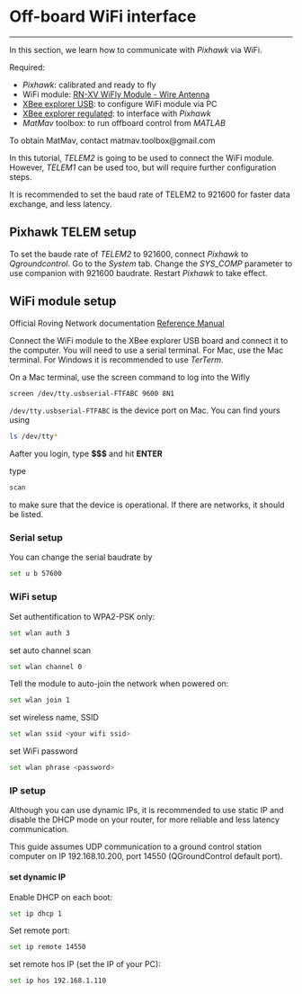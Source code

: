 # Off-board WiFi interface



---
In this section, we learn how to communicate with *Pixhawk* via WiFi.

Required:
* *Pixhawk*: calibrated and ready to fly
* WiFi module: [RN-XV WiFly Module - Wire Antenna](https://www.sparkfun.com/products/10822)
* [XBee explorer USB](https://www.sparkfun.com/products/11812): to configure WiFi module via PC
* [XBee explorer regulated](https://www.sparkfun.com/products/11373): to interface with *Pixhawk*
* *MatMav* toolbox: to run offboard control from *MATLAB*

<div class="info">
To obtain MatMav, contact matmav.toolbox@gmail.com 
</div>

In this tutorial, *TELEM2* is going to be used to connect the WiFi module. However, *TELEM1* can be used too, but will require further configuration steps.

<div class="info">
It is recommended to set the baud rate of TELEM2 to 921600 for faster data exchange, and less latency.
</div>

## Pixhawk TELEM setup
To set the baude rate of *TELEM2* to 921600, connect *Pixhawk* to *Qgroundcontrol*. Go to the *System* tab. Change the *SYS_COMP* parameter to use companion with 921600 baudrate. Restart *Pixhawk* to take effect.

## WiFi module setup

Official Roving Network documentation
[Reference Manual](http://dlnmh9ip6v2uc.cloudfront.net/datasheets/Wireless/WiFi/WiFly-RN-UM.pdf)

Connect the WiFi module to the XBee explorer USB board and connect it to the computer. You will need to use a serial terminal. For Mac, use the Mac terminal. For Windows it is recommended to use *TerTerm*.

On a Mac terminal, use the screen command to log into the Wifly

```sh
screen /dev/tty.usbserial-FTFABC 9600 8N1
```
`/dev/tty.usbserial-FTFABC` is the device port on Mac. You can find yours using
```sh
ls /dev/tty*
```
Aafter you login, type **$$$** and hit **ENTER**

type
```sh
scan
```
to make sure that the device is operational. If there are networks, it should be listed.

### Serial setup
You can change the serial baudrate by
```sh
set u b 57600
```

### WiFi setup
Set authentification to WPA2-PSK only:
```sh
set wlan auth 3
```
set auto channel scan
```sh
set wlan channel 0
```
Tell the module to auto-join the network when powered on:
```sh
set wlan join 1
```
set  wireless name, SSID
```sh
set wlan ssid <your wifi ssid>
```
set WiFi password
```sh
set wlan phrase <password>
```
### IP setup
<div class="info">
Although you can use dynamic IPs, it is recommended to use static IP and disable the DHCP mode on your router, for more reliable and less latency communication.
</div>

This guide assumes UDP communication to a ground control station computer on IP 192.168.10.200, port 14550 (QGroundControl default port).
#### set dynamic IP
Enable DHCP on each boot:
```sh
set ip dhcp 1
```
Set remote port:
```sh
set ip remote 14550
```
set remote hos IP (set the IP of your PC):
```sh
set ip hos 192.168.1.110
```